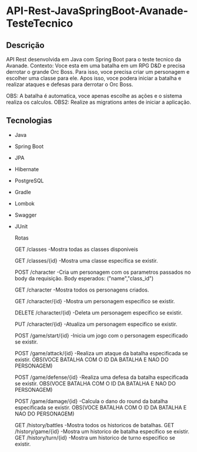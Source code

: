 # API-Rest-JavaSpringBoot-Avanade-TesteTecnico

## Descrição
API Rest desenvolvida em Java com Spring Boot para o teste tecnico da Avanade.
Contexto: Voce esta em uma batalha em um RPG D&D e precisa derrotar o grande Orc Boss. Para isso, voce precisa criar um personagem e escolher uma classe para ele. Apos isso, voce podera iniciar a batalha e realizar ataques e defesas para derrotar o Orc Boss.

OBS: A batalha é automatica, voce apenas escolhe as ações e o sistema realiza os calculos.
OBS2: Realize as migrations antes de iniciar a aplicação.

## Tecnologias
- Java
- Spring Boot
- JPA
- Hibernate
- PostgreSQL
- Gradle
- Lombok
- Swagger
- JUnit


    Rotas

    GET /classes
    -Mostra todas as classes disponiveis

    GET /classes/{id}
    -Mostra uma classe especifica se existir.



    POST /character
    -Cria um personagem com os parametros passados no body da requisição.
    Body esperados: ("name","class_id")

    GET /character
    -Mostra todos os personagens criados.

    GET /character/{id}
    -Mostra um personagem especifico se existir.

    DELETE /character/{id}
    -Deleta um personagem especifico se existir.

    PUT /character/{id}
    -Atualiza um personagem especifico se existir.



    POST /game/start/{id}
    -Inicia um jogo com o personagem especificado se existir.

    POST /game/attack/{id}
    -Realiza um ataque da batalha especificada se existir.
    OBS(VOCE BATALHA COM O ID DA BATALHA E NAO DO PERSONAGEM)

    POST /game/defense/{id}
    -Realiza uma defesa da batalha especificada se existir.
    OBS(VOCE BATALHA COM O ID DA BATALHA E NAO DO PERSONAGEM)

    POST /game/damage/{id}
    -Calcula o dano do round da batalha especificada se existir.
    OBS(VOCE BATALHA COM O ID DA BATALHA E NAO DO PERSONAGEM)


    GET /history/battles
    -Mostra todos os historicos de batalhas.
    GET /history/game/{id}
    -Mostra um historico de batalha especifico se existir.
    GET /history/turn/{id}
    -Mostra um historico de turno especifico se existir.